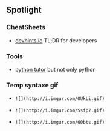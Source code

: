 
<SiteTitle />

## Spotlight

### CheatSheets
* [devhints.io](https://devhints.io/) TL;DR for developers

### Tools
* [python tutor](http://www.pythontutor.com/) but not only python

### Temp syntaxe gif
* `![](http://i.imgur.com/OUkLi.gif)`

* `![](http://i.imgur.com/Ssfp7.gif)`

* `![](http://i.imgur.com/60bts.gif)`
